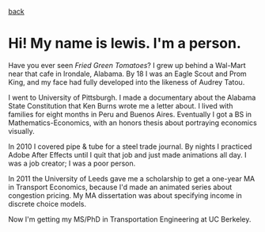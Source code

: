[back](/)

# Hi! My name is lewis. I'm a person.

Have you ever seen _Fried Green Tomatoes_? I grew up behind a Wal-Mart near that cafe in Irondale, Alabama. By 18 I was an Eagle Scout and Prom King, and my face had fully developed into the likeness of Audrey Tatou.

I went to University of Pittsburgh. I made a documentary about the Alabama State Constitution that Ken Burns wrote me a letter about. I lived with families for eight months in Peru and Buenos Aires. Eventually I got a BS in Mathematics-Economics, with an honors thesis about portraying economics visually.

In 2010 I covered pipe & tube for a steel trade journal. By nights I practiced Adobe After Effects until I quit that job and just made animations all day. I was a job creator; I was a poor person.

In 2011 the University of Leeds gave me a scholarship to get a one-year MA in Transport Economics, because I'd made an animated series about congestion pricing. My MA dissertation was about specifying income in discrete choice models.

Now I'm getting my MS/PhD in Transportation Engineering at UC Berkeley.